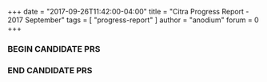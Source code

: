 +++
date = "2017-09-26T11:42:00-04:00"
title = "Citra Progress Report - 2017 September"
tags = [ "progress-report" ]
author = "anodium"
forum = 0
+++

### BEGIN CANDIDATE PRS



### END CANDIDATE PRS
